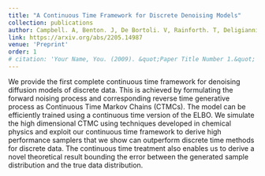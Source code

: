 ```yaml
---
title: "A Continuous Time Framework for Discrete Denoising Models"
collection: publications
author: Campbell. A, Benton. J, De Bortoli. V, Rainforth. T, Deligiannidis. G, Doucet. A
link: https://arxiv.org/abs/2205.14987
venue: 'Preprint'
order: 1
# citation: 'Your Name, You. (2009). &quot;Paper Title Number 1.&quot; <i>Journal 1</i>. 1(1).'
---
```


We provide the first complete continuous time framework for denoising diffusion models of discrete data. This is achieved by formulating the forward noising process and corresponding reverse time generative process as Continuous Time Markov Chains (CTMCs). The model can be efficiently trained using a continuous time version of the ELBO. We simulate the high dimensional CTMC using techniques developed in chemical physics and exploit our continuous time framework to derive high performance samplers that we show can outperform discrete time methods for discrete data. The continuous time treatment also enables us to derive a novel theoretical result bounding the error between the generated sample distribution and the true data distribution. 